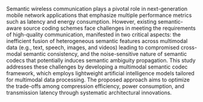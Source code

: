 Semantic wireless communication plays a pivotal role in next-generation mobile network applications that emphasize multiple performance metrics such as latency and energy consumption. However, existing semantic-aware source coding schemes face challenges in meeting the requirements of high-quality communication, manifested in two critical aspects: the inefficient fusion of heterogeneous semantic features across multimodal data (e.g., text, speech, images, and videos) leading to compromised cross-modal semantic consistency, and the noise-sensitive nature of semantic codecs that potentially induces semantic ambiguity propagation. This study addresses these challenges by developing a multimodal semantic codec framework, which employs lightweight artificial intelligence models tailored for multimodal data processing. The proposed approach aims to optimize the trade-offs among compression efficiency, power consumption, and transmission latency through systematic architectural innovations.
